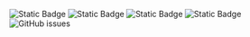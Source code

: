 ![Static Badge](https://img.shields.io/badge/blacklists-60-000000) ![Static Badge](https://img.shields.io/badge/blacklisted-3103934-cc0000) ![Static Badge](https://img.shields.io/badge/whitelisted-2244-00CC00) ![Static Badge](https://img.shields.io/badge/streaming_blacklist-28107-000000) ![GitHub issues](https://img.shields.io/github/issues/fabriziosalmi/blacklists)
